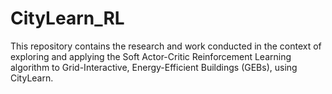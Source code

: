 # CityLearn_RL
This repository contains the research and work conducted in the context of exploring and applying the Soft Actor-Critic Reinforcement Learning algorithm to Grid-Interactive, Energy-Efficient Buildings (GEBs), using CityLearn.
